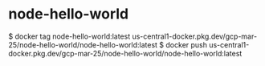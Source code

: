 # node-hello-world

$ docker tag node-hello-world:latest us-central1-docker.pkg.dev/gcp-mar-25/node-hello-world/node-hello-world:latest
$ docker push us-central1-docker.pkg.dev/gcp-mar-25/node-hello-world/node-hello-world:latest